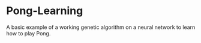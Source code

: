 # Pong-Learning
A basic example of a working genetic algorithm on a neural network to learn how to play Pong.
